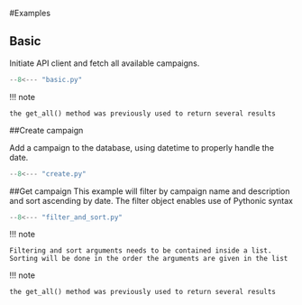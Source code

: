 #Examples

## Basic

Initiate API client and fetch all available campaigns.


```python hl_lines="7-8"
--8<--- "basic.py"
```

!!! note

    the get_all() method was previously used to return several results

##Create campaign

Add a campaign to the database, using datetime to properly handle the date.

```python hl_lines="8-14"
--8<--- "create.py"
```

##Get campaign
This example will filter by campaign name and description and sort ascending by date.
The filter object enables use of Pythonic syntax 


```python hl_lines="7-10"
--8<--- "filter_and_sort.py"
```

!!! note

    Filtering and sort arguments needs to be contained inside a list.
    Sorting will be done in the order the arguments are given in the list

!!! note

    the get_all() method was previously used to return several results



 


